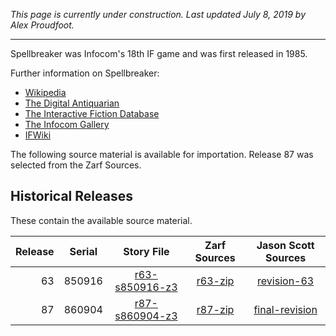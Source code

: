 *This page is currently under construction. Last updated July 8, 2019 by Alex Proudfoot.*

----

Spellbreaker was Infocom's 18th IF game and was first released in 1985.

Further information on Spellbreaker:

* [Wikipedia](https://en.wikipedia.org/wiki/Spellbreaker)
* [The Digital Antiquarian](https://www.filfre.net/2014/05/spellbreaker/)
* [The Interactive Fiction Database](https://ifdb.tads.org/viewgame?id=wqsmrahzozosu3r)
* [The Infocom Gallery](http://infocom.elsewhere.org/gallery/spellbreaker/spellbreaker.html)
* [IFWiki](http://ifwiki.org/index.php/Spellbreaker)

The following source material is available for importation. Release 87 was selected from the Zarf Sources.

## Historical Releases

These contain the available source material.

| Release | Serial | Story File       | Zarf Sources | Jason Scott Sources |
| -------:|:------:|:----------------:|:------------:|:-------------------:|
|      63 | 850916 | [r63-s850916-z3] |    [r63-zip] |       [revision-63] |
|      87 | 860904 | [r87-s860904-z3] |    [r87-zip] |    [final-revision] |

[r63-s850916-z3]: https://eblong.com/infocom/gamefiles/spellbreaker-r63-s850916.z3
[r63-zip]: https://eblong.com/infocom/sources/spellbreaker-r63.zip
[revision-63]: https://github.com/historicalsource/spellbreaker/tree/3a4d17d26aec57cc3598dfe23bfc431276a56f3b

[r87-s860904-z3]: https://eblong.com/infocom/gamefiles/spellbreaker-r87-s860904.z3
[r87-zip]: https://eblong.com/infocom/sources/spellbreaker-r87.zip
[final-revision]: https://github.com/historicalsource/spellbreaker/tree/eb8982c216f60c2ec0d195a3f0dd4a0e123e06cc
